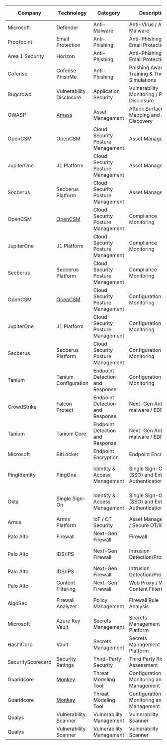 | Company           | Technology                                      | Category                          | Description                                      | NIST Function | NIST Category                        |
|-------------------|-------------------------------------------------|-----------------------------------|--------------------------------------------------|---------------|--------------------------------------|
| Microsoft         | Defender                                        | Anti-Malware                      | Anti-Virus / Anti-Malware                        | Detect        | Detection Processes                  |
| Proofpoint        | Email Protection                                | Anti-Phishing                     | Anti-Phishing and Email Protection               | Protect       | Protective Technology                |
| Area 1 Security   | Horizon                                         | Anti-Phishing                     | Anti-Phishing and Email Protection               | Protect       | Protective Technology                |
| Cofense           | Cofense PhishMe                                 | Anti-Phishing                     | Phishing Awareness Training & Threat Simulations | Protect       | Awareness and Training               |
| Bugcrowd          | Vulnerability Disclosure                        | Application Security              | Vulnerability Monitoring / Public Disclosure     | Identify      | Risk Assessment                      |
| OWASP             | [Amass](https://github.com/OWASP/Amass)         | Asset Management                  | Attack Surface Mapping and Asset Discovery       | Identify      | Asset Management                     |
| OpenCSM           | [OpenCSM](https://github.com/OpenCSPM/opencspm) | Cloud Security Posture Management | Asset Management                                 | Identify      | Asset Management                     |
| JupiterOne        | J1 Platform                                     | Cloud Security Posture Management | Asset Management                                 | Identify      | Asset Management                     |
| Secberus          | Secberus Platform                               | Cloud Security Posture Management | Asset Management                                 | Identify      | Asset Management                     |
| OpenCSM           | [OpenCSM](https://github.com/OpenCSPM/opencspm) | Cloud Security Posture Management | Compliance Monitoring                            | Identify      | Risk Assessment                      |
| JupiterOne        | J1 Platform                                     | Cloud Security Posture Management | Compliance Monitoring                            | Identify      | Risk Assessment                      |
| Secberus          | Secberus Platform                               | Cloud Security Posture Management | Compliance Monitoring                            | Identify      | Risk Assessment                      |
| OpenCSM           | [OpenCSM](https://github.com/OpenCSPM/opencspm) | Cloud Security Posture Management | Configuration Monitoring                         | Detect        | Security Continuous Monitoring       |
| JupiterOne        | J1 Platform                                     | Cloud Security Posture Management | Configuration Monitoring                         | Detect        | Security Continuous Monitoring       |
| Secberus          | Secberus Platform                               | Cloud Security Posture Management | Configuration Monitoring                         | Detect        | Security Continuous Monitoring       |
| Tanium            | Tanium Configuration                            | Endpoint Detection and Response   | Configuration Monitoring                         | Detect        | Security Continuous Monitoring       |
| CrowdStrike       | Falcon Protect                                  | Endpoint Detection and Response   | Next-Gen Anti-malware / EDR                      | Detect        | Security Continuous Monitoring       |
| Tanium            | Tanium Core                                     | Endpoint Detection and Response   | Next-Gen Anti-malware / EDR                      | Detect        | Security Continuous Monitoring       |
| Microsoft         | BitLocker                                       | Endpoint Encryption               | Endpoint Encryption                              | Protect       | Data Security                        |
| PingIdentity      | PingOne                                         | Identity & Access Management      | Single Sign-On (SSO) and External Authentication | Protect       | Identity Management & Access Control |
| Okta              | Single Sign-On                                  | Identity & Access Management      | Single Sign-On (SSO) and External Authentication | Protect       | Identity Management & Access Control |
| Armis             | Armis Platform                                  | IoT / OT Security                 | Asset Management / Secure OT/ICS                 | Identify      | Asset Management                     |
| Palo Alto         | Firewall                                        | Next-Gen Firewall                 | Firewall                                         | Protect       | Protective Technology                |
| Palo Alto         | IDS/IPS                                         | Next-Gen Firewall                 | Intrusion Detection/Protection                   | Detect        | Security Continuous Monitoring       |
| Palo Alto         | IDS/IPS                                         | Next-Gen Firewall                 | Intrusion Detection/Protection                   | Protect       | Protective Technology                |
| Palo Alto         | Content Filtering                               | Next-Gen Firewall                 | Web Proxy / Web Content Filtering                | Protect       | Protective Technology                |
| AlgoSec           | Firewall Analyzer                               | Policy Management                 | Firewall Rule Analysis                           | Detect        | Security Continuous Monitoring       |
| Microsoft         | Azure Key Vault                                 | Secrets Management                | Secrets Management Platform                      | Protect       | Data Security                        |
| HashiCorp         | Vault                                           | Secrets Management                | Secrets Management Platform                      | Protect       | Data Security                        |
| SecurityScorecard | Security Ratings                                | Third-Party Security              | Third Party Risk Assessment                      | Protect       | Data Security                        |
| Guaridcore        | [Monkey](https://github.com/guardicore/monkey)  | Threat Modeling Tool              | Configuration Monitoring and Management          | Detect        | Security Continuous Monitoring       |
| Guaridcore        | [Monkey](https://github.com/guardicore/monkey)  | Threat Modeling Tool              | Configuration Monitoring and Management          | Identify      | Risk Assessment                      |
| Qualys            | Vulnerability Scanner                           | Vulnerability Management          | Vulnerability Scanner                            | Detect        | Detection Processes                  |
| Qualys            | Vulnerability Scanner                           | Vulnerability Management          | Vulnerability Scanner                            | Identify      | Asset Management                     |